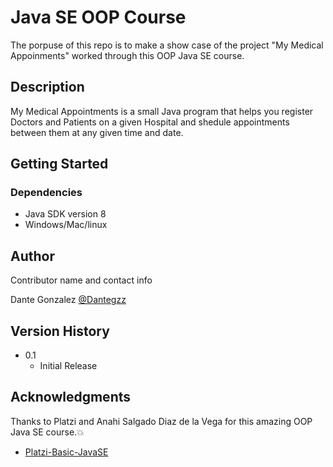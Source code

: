 # Java SE OOP Course

The porpuse of this repo is to make a show case of the project "My Medical Appoinments" worked through this OOP Java SE course.

## Description

My Medical Appointments is a small Java program that helps you register Doctors and Patients on a given Hospital and shedule appointments between them at any given time and date.

## Getting Started

### Dependencies

* Java SDK version 8
* Windows/Mac/linux

## Author

Contributor name and contact info

Dante Gonzalez
[@Dantegzz](https://github.com/Dantegzz)

## Version History

* 0.1
    * Initial Release


## Acknowledgments


Thanks to Platzi and Anahi Salgado Diaz de la Vega for this amazing OOP Java SE course.💥
* [Platzi-Basic-JavaSE](https://platzi.com/clases/java-oop/)


